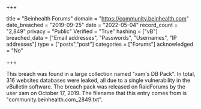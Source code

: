 +++

title = "Beinhealth Forums"
domain = "https://community.beinhealth.com"
date_breached = "2019-09-25"
date = "2022-05-04"
record_count = "2,849"
privacy = "Public"
Verified = "True"
hashing = ["vB"]
breached_data = ["Email addresses", "Passwords", "Usernames", "IP addresses"]
type = ["posts","post"]
categories = ["Forums"]
acknowledged = "No"


+++


This breach was found in a large collection named "xam's DB Pack". In total, 316 websites databases were leaked, all due to a single vulnerability in the vBulletin software. The breach pack was released on RaidForums by the user xam on October 17, 2019. The filename that this entry comes from is "community.beinhealth.com_2849.txt".

